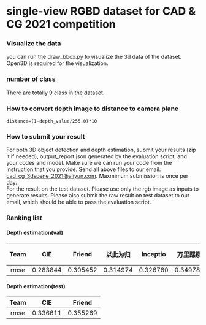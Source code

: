 # single-view RGBD dataset for CAD & CG 2021 competition

### Visualize the data
you can run the draw_bbox.py to visualize the 3d data of the dataset. Open3D is required for the visualization.

### number of class
There are totally 9 class in the dataset.

### How to convert depth image to distance to camera plane
```
distance=(1-depth_value/255.0)*10
```
### How to submit your result
For both 3D object detection and depth estimation, submit your results (zip it if needed), output_report.json generated by the evaluation
script, and your codes and model. Make sure we can run your code from the instruction that you provide. Send all above
files to our email: cad_cg_3dscene_2021@aliyun.com. Maxmimum submission is once per day. <br>
For the result on the test dataset. Please use only the rgb image as inputs to generate results. Please also submit the raw result on test dataset to our email, which should be able to pass the evaluation script.

### Ranking list
#### Depth estimation(val)
Team | CIE | Friend | 以此为归 | Inceptio | 万里蹀躞 | 天气太热了 | 全都 | NH106A |
:-----:|:-----:|:-----:|:-----:|:-----:|:-----:|:-----:|:-----:|:-----:|
rmse | 0.283844 | 0.305452 | 0.314974 | 0.326780 | 0.349783 | 0.434401 | 2.106284 | 69.331764 |

#### Depth estimation(test)
Team | CIE | Friend |
:-----:|:-----:|:-----:|
rmse | 0.336611 | 0.355269 |
